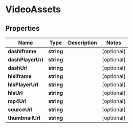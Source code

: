 
# VideoAssets

## Properties

Name | Type | Description | Notes
------------ | ------------- | ------------- | -------------
**dashIframe** | **string** |  |  [optional]
**dashPlayerUrl** | **string** |  |  [optional]
**dashUrl** | **string** |  |  [optional]
**hlsIframe** | **string** |  |  [optional]
**hlsPlayerUrl** | **string** |  |  [optional]
**hlsUrl** | **string** |  |  [optional]
**mp4Url** | **string** |  |  [optional]
**sourceUrl** | **string** |  |  [optional]
**thumbnailUrl** | **string** |  |  [optional]



